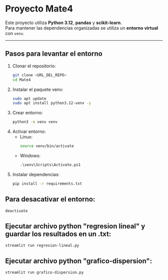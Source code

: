 # Proyecto Mate4

Este proyecto utiliza **Python 3.12**, **pandas** y **scikit-learn**.  
Para mantener las dependencias organizadas se utiliza un **entorno virtual** con `venv`.

---

## Pasos para levantar el entorno

1. Clonar el repositorio:
   ```bash
   git clone <URL_DEL_REPO>
   cd Mate4
   ```
2. Instalar el paquete venv:
    ```bash
    sudo apt update
    sudo apt install python3.12-venv -y
    ```
3. Crear entorno:
    ```bash
    python3 -m venv venv
    ```
4. Activar entorno: 
    - Linux:
        ```bash
        source venv/bin/activate
        ```
    - Windows:
        ```cmd
        .\venv\Scripts\Activate.ps1
        ```
5. Instalar dependencias:
    ```bash
    pip install -r requirements.txt
    ```
## Para desacativar el entorno:
    deactivate

## Ejecutar archivo python "regresion lineal" y guardar los resultados en un .txt: 
`streamlit run regresion-lineal.py`

## Ejecutar archivo python "grafico-dispersion": 
`streamlit run grafico-dispersion.py`

